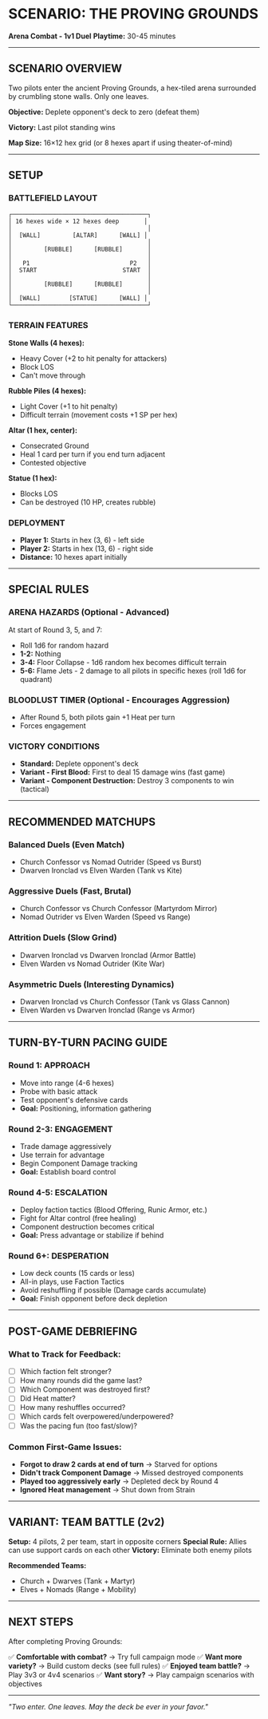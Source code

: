 # SCENARIO: THE PROVING GROUNDS
**Arena Combat - 1v1 Duel**
**Playtime:** 30-45 minutes

---

## SCENARIO OVERVIEW

Two pilots enter the ancient Proving Grounds, a hex-tiled arena surrounded by crumbling stone walls. Only one leaves.

**Objective:** Deplete opponent's deck to zero (defeat them)

**Victory:** Last pilot standing wins

**Map Size:** 16×12 hex grid (or 8 hexes apart if using theater-of-mind)

---

## SETUP

### BATTLEFIELD LAYOUT
```
┌──────────────────────────────────────┐
│ 16 hexes wide × 12 hexes deep       │
│                                      │
│  [WALL]         [ALTAR]      [WALL] │
│                                      │
│         [RUBBLE]      [RUBBLE]       │
│                                      │
│   P1                            P2   │
│  START                        START  │
│                                      │
│         [RUBBLE]      [RUBBLE]       │
│                                      │
│  [WALL]        [STATUE]      [WALL] │
└──────────────────────────────────────┘
```

### TERRAIN FEATURES

**Stone Walls (4 hexes):**
- Heavy Cover (+2 to hit penalty for attackers)
- Block LOS
- Can't move through

**Rubble Piles (4 hexes):**
- Light Cover (+1 to hit penalty)
- Difficult terrain (movement costs +1 SP per hex)

**Altar (1 hex, center):**
- Consecrated Ground
- Heal 1 card per turn if you end turn adjacent
- Contested objective

**Statue (1 hex):**
- Blocks LOS
- Can be destroyed (10 HP, creates rubble)

### DEPLOYMENT

- **Player 1:** Starts in hex (3, 6) - left side
- **Player 2:** Starts in hex (13, 6) - right side
- **Distance:** 10 hexes apart initially

---

## SPECIAL RULES

### ARENA HAZARDS (Optional - Advanced)
At start of Round 3, 5, and 7:
- Roll 1d6 for random hazard
- **1-2:** Nothing
- **3-4:** Floor Collapse - 1d6 random hex becomes difficult terrain
- **5-6:** Flame Jets - 2 damage to all pilots in specific hexes (roll 1d6 for quadrant)

### BLOODLUST TIMER (Optional - Encourages Aggression)
- After Round 5, both pilots gain +1 Heat per turn
- Forces engagement

### VICTORY CONDITIONS
- **Standard:** Deplete opponent's deck
- **Variant - First Blood:** First to deal 15 damage wins (fast game)
- **Variant - Component Destruction:** Destroy 3 components to win (tactical)

---

## RECOMMENDED MATCHUPS

### Balanced Duels (Even Match)
- Church Confessor vs Nomad Outrider (Speed vs Burst)
- Dwarven Ironclad vs Elven Warden (Tank vs Kite)

### Aggressive Duels (Fast, Brutal)
- Church Confessor vs Church Confessor (Martyrdom Mirror)
- Nomad Outrider vs Elven Warden (Speed vs Range)

### Attrition Duels (Slow Grind)
- Dwarven Ironclad vs Dwarven Ironclad (Armor Battle)
- Elven Warden vs Nomad Outrider (Kite War)

### Asymmetric Duels (Interesting Dynamics)
- Dwarven Ironclad vs Church Confessor (Tank vs Glass Cannon)
- Elven Warden vs Dwarven Ironclad (Range vs Armor)

---

## TURN-BY-TURN PACING GUIDE

### **Round 1: APPROACH**
- Move into range (4-6 hexes)
- Probe with basic attack
- Test opponent's defensive cards
- **Goal:** Positioning, information gathering

### **Round 2-3: ENGAGEMENT**
- Trade damage aggressively
- Use terrain for advantage
- Begin Component Damage tracking
- **Goal:** Establish board control

### **Round 4-5: ESCALATION**
- Deploy faction tactics (Blood Offering, Runic Armor, etc.)
- Fight for Altar control (free healing)
- Component destruction becomes critical
- **Goal:** Press advantage or stabilize if behind

### **Round 6+: DESPERATION**
- Low deck counts (15 cards or less)
- All-in plays, use Faction Tactics
- Avoid reshuffling if possible (Damage cards accumulate)
- **Goal:** Finish opponent before deck depletion

---

## POST-GAME DEBRIEFING

### What to Track for Feedback:
- ☐ Which faction felt stronger?
- ☐ How many rounds did the game last?
- ☐ Which Component was destroyed first?
- ☐ Did Heat matter?
- ☐ How many reshuffles occurred?
- ☐ Which cards felt overpowered/underpowered?
- ☐ Was the pacing fun (too fast/slow)?

### Common First-Game Issues:
- **Forgot to draw 2 cards at end of turn** → Starved for options
- **Didn't track Component Damage** → Missed destroyed components
- **Played too aggressively early** → Depleted deck by Round 4
- **Ignored Heat management** → Shut down from Strain

---

## VARIANT: TEAM BATTLE (2v2)

**Setup:** 4 pilots, 2 per team, start in opposite corners
**Special Rule:** Allies can use support cards on each other
**Victory:** Eliminate both enemy pilots

**Recommended Teams:**
- Church + Dwarves (Tank + Martyr)
- Elves + Nomads (Range + Mobility)

---

## NEXT STEPS

After completing Proving Grounds:

✅ **Comfortable with combat?** → Try full campaign mode
✅ **Want more variety?** → Build custom decks (see full rules)
✅ **Enjoyed team battle?** → Play 3v3 or 4v4 scenarios
✅ **Want story?** → Play campaign scenarios with objectives

---

*"Two enter. One leaves. May the deck be ever in your favor."*
